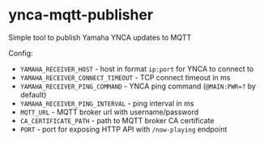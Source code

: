 # ynca-mqtt-publisher

Simple tool to publish Yamaha YNCA updates to MQTT

Config:
- `YAMAHA_RECEIVER_HOST` - host in format `ip:port` for YNCA to connect to
- `YAMAHA_RECEIVER_CONNECT_TIMEOUT` - TCP connect timeout in ms
- `YAMAHA_RECEIVER_PING_COMMAND` - YNCA ping command (`@MAIN:PWR=?` by default)
- `YAMAHA_RECEIVER_PING_INTERVAL` - ping interval in ms
- `MQTT_URL` - MQTT broker url with username/password
- `CA_CERTIFICATE_PATH` - path to MQTT broker CA certificate
- `PORT` - port for exposing HTTP API with `/now-playing` endpoint